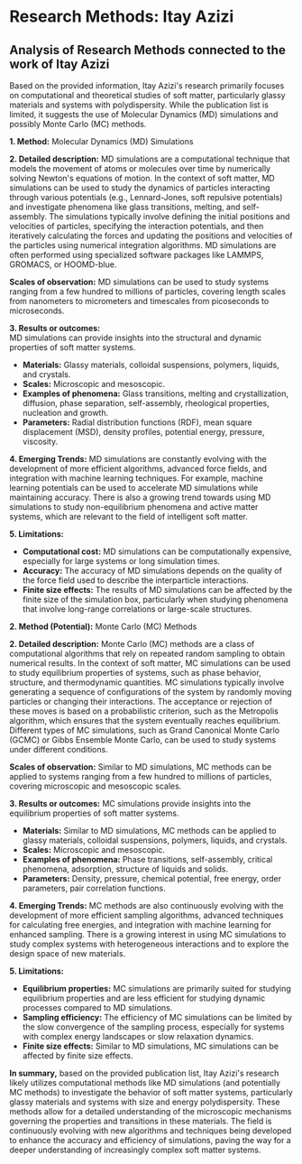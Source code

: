 # Research Methods: Itay Azizi

## Analysis of Research Methods connected to the work of Itay Azizi

Based on the provided information, Itay Azizi's research primarily focuses on computational and theoretical studies of soft matter, particularly glassy materials and systems with polydispersity. While the publication list is limited, it suggests the use of Molecular Dynamics (MD) simulations and possibly Monte Carlo (MC) methods.

**1. Method:** Molecular Dynamics (MD) Simulations

**2. Detailed description:** 
MD simulations are a computational technique that models the movement of atoms or molecules over time by numerically solving Newton's equations of motion. In the context of soft matter, MD simulations can be used to study the dynamics of particles interacting through various potentials (e.g., Lennard-Jones, soft repulsive potentials) and investigate phenomena like glass transitions, melting, and self-assembly.  The simulations typically involve defining the initial positions and velocities of particles, specifying the interaction potentials, and then iteratively calculating the forces and updating the positions and velocities of the particles using numerical integration algorithms. MD simulations are often performed using specialized software packages like LAMMPS, GROMACS, or HOOMD-blue.

**Scales of observation:** MD simulations can be used to study systems ranging from a few hundred to millions of particles, covering length scales from nanometers to micrometers and timescales from picoseconds to microseconds.

**3. Results or outcomes:**  
MD simulations can provide insights into the structural and dynamic properties of soft matter systems. 
* **Materials:** Glassy materials, colloidal suspensions, polymers, liquids, and crystals.
* **Scales:** Microscopic and mesoscopic.
* **Examples of phenomena:** Glass transitions, melting and crystallization, diffusion, phase separation, self-assembly, rheological properties, nucleation and growth.
* **Parameters:**  Radial distribution functions (RDF), mean square displacement (MSD), density profiles, potential energy, pressure, viscosity.

**4. Emerging Trends:**
MD simulations are constantly evolving with the development of more efficient algorithms, advanced force fields, and integration with machine learning techniques. For example, machine learning potentials can be used to accelerate MD simulations while maintaining accuracy. There is also a growing trend towards using MD simulations to study non-equilibrium phenomena and active matter systems, which are relevant to the field of intelligent soft matter. 

**5. Limitations:**
* **Computational cost:** MD simulations can be computationally expensive, especially for large systems or long simulation times.
* **Accuracy:**  The accuracy of MD simulations depends on the quality of the force field used to describe the interparticle interactions.
* **Finite size effects:**  The results of MD simulations can be affected by the finite size of the simulation box, particularly when studying phenomena that involve long-range correlations or large-scale structures.


**2. Method (Potential):** Monte Carlo (MC) Methods

**2. Detailed description:**
Monte Carlo (MC) methods are a class of computational algorithms that rely on repeated random sampling to obtain numerical results. In the context of soft matter, MC simulations can be used to study equilibrium properties of systems, such as phase behavior, structure, and thermodynamic quantities. MC simulations typically involve generating a sequence of configurations of the system by randomly moving particles or changing their interactions. The acceptance or rejection of these moves is based on a probabilistic criterion, such as the Metropolis algorithm, which ensures that the system eventually reaches equilibrium. Different types of MC simulations, such as Grand Canonical Monte Carlo (GCMC) or Gibbs Ensemble Monte Carlo, can be used to study systems under different conditions.

**Scales of observation:** Similar to MD simulations, MC methods can be applied to systems ranging from a few hundred to millions of particles, covering microscopic and mesoscopic scales.

**3. Results or outcomes:** 
MC simulations provide insights into the equilibrium properties of soft matter systems.
* **Materials:** Similar to MD simulations, MC methods can be applied to glassy materials, colloidal suspensions, polymers, liquids, and crystals.
* **Scales:** Microscopic and mesoscopic.
* **Examples of phenomena:** Phase transitions, self-assembly, critical phenomena, adsorption, structure of liquids and solids.
* **Parameters:** Density, pressure, chemical potential, free energy, order parameters, pair correlation functions.

**4. Emerging Trends:**
MC methods are also continuously evolving with the development of more efficient sampling algorithms, advanced techniques for calculating free energies, and integration with machine learning for enhanced sampling. There is a growing interest in using MC simulations to study complex systems with heterogeneous interactions and to explore the design space of new materials.

**5. Limitations:**
* **Equilibrium properties:** MC simulations are primarily suited for studying equilibrium properties and are less efficient for studying dynamic processes compared to MD simulations.
* **Sampling efficiency:**  The efficiency of MC simulations can be limited by the slow convergence of the sampling process, especially for systems with complex energy landscapes or slow relaxation dynamics.
* **Finite size effects:** Similar to MD simulations, MC simulations can be affected by finite size effects.

**In summary,** based on the provided publication list, Itay Azizi's research likely utilizes computational methods like MD simulations (and potentially MC methods) to investigate the behavior of soft matter systems, particularly glassy materials and systems with size and energy polydispersity. These methods allow for a detailed understanding of the microscopic mechanisms governing the properties and transitions in these materials. The field is continuously evolving with new algorithms and techniques being developed to enhance the accuracy and efficiency of simulations, paving the way for a deeper understanding of increasingly complex soft matter systems. 
